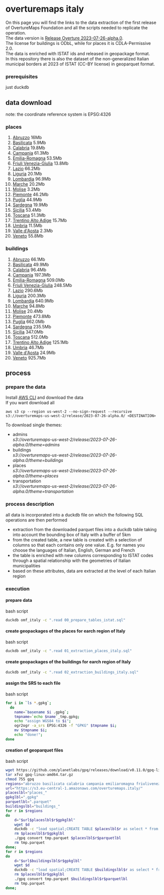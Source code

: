 # overturemaps italy
On this page you will find the links to the data extraction of the first release of OvertureMaps Foundation and all the scripts needed to replicate the operation.<br/>
The data version is [Release Overture 2023-07-26-alpha.0](https://overturemaps.org/download/).<br/>
The license for buildings is ODbL, while for places it is CDLA-Permissive 2.0.<br/>
The data is enriched with ISTAT ids and released in geopackage format.<br/>
In this repository there is also the dataset of the non-generalized Italian municipal borders at 2023 of ISTAT (CC-BY license) in geoparquet format.

### prerequisites
just duckdb
## data download
note: the coordinate reference system is EPSG:4326
### places
1. [Abruzzo](https://s3.eu-central-1.amazonaws.com/overturemaps.italy/places_abruzzo.gpkg) 16Mb
2. [Basilicata](https://s3.eu-central-1.amazonaws.com/overturemaps.italy/places_basilicata.gpkg) 5.9Mb
3. [Calabria](https://s3.eu-central-1.amazonaws.com/overturemaps.italy/places_calabria.gpkg) 19.8Mb
4. [Campania](https://s3.eu-central-1.amazonaws.com/overturemaps.italy/places_campania.gpkg) 61.3Mb
5. [Emilia-Romagna](https://s3.eu-central-1.amazonaws.com/overturemaps.italy/places_emiliaromagna.gpkg) 53.5Mb
6. [Friuli Venezia-Giulia](https://s3.eu-central-1.amazonaws.com/overturemaps.italy/places_friuliveneziagiulia.gpkg) 13.8Mb
7. [Lazio](https://s3.eu-central-1.amazonaws.com/overturemaps.italy/places_lazio.gpkg) 66.2Mb
8. [Liguria](https://s3.eu-central-1.amazonaws.com/overturemaps.italy/places_liguria.gpkg) 20.1Mb
9. [Lombardia](https://s3.eu-central-1.amazonaws.com/overturemaps.italy/places_lombardia.gpkg) 96.9Mb
10. [Marche](https://s3.eu-central-1.amazonaws.com/overturemaps.italy/places_marche.gpkg) 20.2Mb
11. [Molise](https://s3.eu-central-1.amazonaws.com/overturemaps.italy/places_molise.gpkg) 3.2Mb
12. [Piemonte](https://s3.eu-central-1.amazonaws.com/overturemaps.italy/places_piemonte.gpkg) 46.2Mb
13. [Puglia](https://s3.eu-central-1.amazonaws.com/overturemaps.italy/places_puglia.gpkg) 44.9Mb
14. [Sardegna](https://s3.eu-central-1.amazonaws.com/overturemaps.italy/places_sardegna.gpkg) 19.9Mb
15. [Sicilia](https://s3.eu-central-1.amazonaws.com/overturemaps.italy/places_sicilia.gpkg) 53.4Mb
16. [Toscana](https://s3.eu-central-1.amazonaws.com/overturemaps.italy/places_toscana.gpkg) 51.3Mb
17. [Trentino Alto Adige](https://s3.eu-central-1.amazonaws.com/overturemaps.italy/places_trentinoaltoadige.gpkg) 15.7Mb
18. [Umbria](https://s3.eu-central-1.amazonaws.com/overturemaps.italy/places_umbria.gpkg) 11.5Mb
19. [Valle d'Aosta](https://s3.eu-central-1.amazonaws.com/overturemaps.italy/places_valledaosta.gpkg) 2.3Mb
20. [Veneto](https://s3.eu-central-1.amazonaws.com/overturemaps.italy/places_veneto.gpkg) 55.8Mb

### buildings
1. [Abruzzo](https://s3.eu-central-1.amazonaws.com/overturemaps.italy/buildings_abruzzo.gpkg) 66.1Mb
2. [Basilicata](https://s3.eu-central-1.amazonaws.com/overturemaps.italy/buildings_basilicata.gpkg) 49.9Mb
3. [Calabria](https://s3.eu-central-1.amazonaws.com/overturemaps.italy/buildings_calabria.gpkg) 96.4Mb
4. [Campania](https://s3.eu-central-1.amazonaws.com/overturemaps.italy/buildings_campania.gpkg) 197.3Mb
5. [Emilia-Romagna](https://s3.eu-central-1.amazonaws.com/overturemaps.italy/buildings_emiliaromagna.gpkg) 509.0Mb
6. [Friuli Venezia-Giulia](https://s3.eu-central-1.amazonaws.com/overturemaps.italy/buildings_friuliveneziagiulia.gpkg) 248.5Mb
7. [Lazio](https://s3.eu-central-1.amazonaws.com/overturemaps.italy/buildings_lazio.gpkg) 290.6Mb
8. [Liguria](https://s3.eu-central-1.amazonaws.com/overturemaps.italy/buildings_liguria.gpkg) 200.3Mb
9. [Lombardia](https://s3.eu-central-1.amazonaws.com/overturemaps.italy/buildings_lombardia.gpkg) 640.9Mb
10. [Marche](https://s3.eu-central-1.amazonaws.com/overturemaps.italy/buildings_marche.gpkg) 94.8Mb
11. [Molise](https://s3.eu-central-1.amazonaws.com/overturemaps.italy/buildings_molise.gpkg) 20.4Mb
12. [Piemonte](https://s3.eu-central-1.amazonaws.com/overturemaps.italy/buildings_piemonte.gpkg) 473.8Mb
13. [Puglia](https://s3.eu-central-1.amazonaws.com/overturemaps.italy/buildings_puglia.gpkg) 662.0Mb
14. [Sardegna](https://s3.eu-central-1.amazonaws.com/overturemaps.italy/buildings_sardegna.gpkg) 235.5Mb
15. [Sicilia](https://s3.eu-central-1.amazonaws.com/overturemaps.italy/buildings_sicilia.gpkg) 347.0Mb
16. [Toscana](https://s3.eu-central-1.amazonaws.com/overturemaps.italy/buildings_toscana.gpkg) 512.0Mb
17. [Trentino Alto Adige](https://s3.eu-central-1.amazonaws.com/overturemaps.italy/buildings_trentinoaltoadige.gpkg) 125.1Mb
18. [Umbria](https://s3.eu-central-1.amazonaws.com/overturemaps.italy/buildings_umbria.gpkg) 46.7Mb
19. [Valle d'Aosta](https://s3.eu-central-1.amazonaws.com/overturemaps.italy/buildings_valledaosta.gpkg) 24.9Mb
20. [Veneto](https://s3.eu-central-1.amazonaws.com/overturemaps.italy/buildings_veneto.gpkg) 925.7Mb

## process
### prepare the data
Install [AWS CLI](https://docs.aws.amazon.com/cli/latest/userguide/getting-started-install.html) and download the data<br/>
If you want download all
```
aws s3 cp --region us-west-2 --no-sign-request --recursive s3://overturemaps-us-west-2/release/2023-07-26-alpha.0/ <DESTINATION>
```
To download single themes:
- admins<br/> *s3://overturemaps-us-west-2/release/2023-07-26-alpha.0/theme=admins*
- buildings<br/> *s3://overturemaps-us-west-2/release/2023-07-26-alpha.0/theme=buildings*
- places<br/>*s3://overturemaps-us-west-2/release/2023-07-26-alpha.0/theme=places*
- transportation<br/>*s3://overturemaps-us-west-2/release/2023-07-26-alpha.0/theme=transportation*

### process description
all data is incorporated into a duckdb file on which the following SQL operations are then performed
- extraction from the downloaded parquet files into a duckdb table taking into account the bounding box of Italy with a buffer of 5km
- from the created table, a new table is created with a selection of columns so that each contains only one value. E.g. for names you choose the languages of Italian, English, German and French
- the table is enriched with new columns corresponding to ISTAT codes through a spatial relationship with the geometries of Italian municipalities
- based on these attributes, data are extracted at the level of each Italian region

### execution
#### prepare data
bash script
```bash
duckdb omf_italy -c ".read 00_prepare_tables_istat.sql"
```
#### create geopackages of the places for earch region of Italy
bash script
```bash
duckdb omf_italy -c ".read 01_extraction_places_italy.sql"
```
#### create geopackages of the buildings for earch region of Italy
```bash
duckdb omf_italy -c ".read 02_extraction_buildings_italy.sql"
```

#### assign the SRS to each file
bash script
```bash
for i in `ls *.gpkg`;
  do
    name=`basename $i .gpkg`;
    tmpname=`echo $name`_tmp.gpkg;
    echo "assign WGS84 to $i";
    ogr2ogr -a_srs EPSG:4326 -f "GPKG" $tmpname $i;
    mv $tmpname $i;
    echo "done!";
done
```

#### creation of geoparquet files
bash script
```bash
wget https://github.com/planetlabs/gpq/releases/download/v0.11.0/gpq-linux-amd64.tar.gz
tar xfvz gpq-linux-amd64.tar.gz 
chmod 755 gpq
regions="abruzzo basilicata calabria campania emiliaromagna friuliveneziagiulia lazio liguria lombardia marche molise piemonte puglia sardegna sicilia toscana trentinoaltoadige umbria valledaosta veneto"
url="https://s3.eu-central-1.amazonaws.com/overturemaps.italy/"
placeslbl="places_"
gpkglbl=".gpkg"
parquetlbl=".parquet"
buildingslbl="buildings_"
for r in $regions 
do
	d="$url$placeslbl$r$gpkglbl"
	wget $d
	duckdb -c "load spatial;CREATE TABLE $placeslbl$r as select * from st_read('$placeslbl$r$gpkglbl', layer='$placeslbl$r');ALTER TABLE $placeslbl$r  RENAME geom TO geometry;COPY  (SELECT * FROM $placeslbl$r ) TO 'tmp.parquet' (FORMAT PARQUET, CODEC 'ZSTD');"
	rm $placeslbl$r$gpkglbl
	./gpq convert tmp.parquet $placeslbl$r$parquetlbl
	rm tmp.parquet
done;
for r in $regions 
do
	d="$url$buildingslbl$r$gpkglbl"
	wget $d
	duckdb -c "load spatial;CREATE TABLE $buildingslbl$r as select * from st_read('$buildingslbl$r$gpkglbl', layer='$r');ALTER TABLE $buildingslbl$r  RENAME geom TO geometry;COPY  (SELECT * FROM $buildingslbl$r ) TO 'tmp.parquet' (FORMAT PARQUET, CODEC 'ZSTD');"
	rm $placeslbl$r$gpkglbl
	./gpq convert tmp.parquet $buildingslbl$r$parquetlbl
	rm tmp.parquet
done;
```
